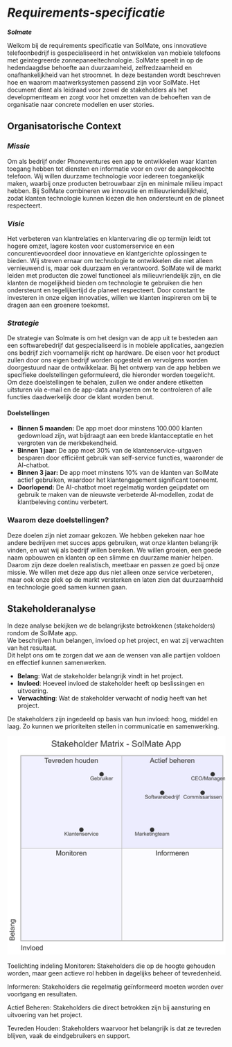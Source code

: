 # _Requirements-specificatie_
***Solmate***

Welkom bij de requirements specificatie van SolMate, ons innovatieve telefoonbedrijf is gespecialiseerd in het ontwikkelen van mobiele telefoons met geintegreerde zonnepaneeltechnologie.
SolMate speelt in op de hedendaagdse behoefte aan duurzaamheid, zelfredzaamheid en onafhankelijkheid van het stroomnet. In deze bestanden wordt beschreven hoe en waarom maatwerksystemen passend zijn voor SolMate.
Het document dient als leidraad voor zowel de stakeholders als het developmentteam en zorgt voor het omzetten van de behoeften van de organisatie naar concrete modellen en user stories.



## Organisatorische Context

### _Missie_
Om als bedrijf onder Phoneventures een app te ontwikkelen waar klanten toegang hebben tot diensten en informatie voor en over de aangekochte telefoon. Wij willen duurzame technologie voor iedereen toegankelijk maken, waarbij onze producten betrouwbaar zijn en minimale milieu impact hebben. Bij SolMate combineren we innovatie en milieuvriendelijkheid, zodat klanten technologie kunnen kiezen die hen ondersteunt en de planeet respecteert.

### _Visie_
Het verbeteren van klantrelaties en klantervaring die op termijn leidt tot hogere omzet, lagere kosten voor customerservice en een concurentievoordeel door innovatieve en klantgerichte oplossingen te bieden. Wij streven ernaar om technologie te ontwikkelen die niet alleen vernieuwend is, maar ook duurzaam en verantwoord. SolMate wil de markt leiden met producten die zowel functioneel als milieuvriendelijk zijn, en die klanten de mogelijkheid bieden om technologie te gebruiken die hen ondersteunt en tegelijkertijd de planeet respecteert. Door constant te investeren in onze eigen innovaties, willen we klanten inspireren om bij te dragen aan een groenere toekomst.

### _Strategie_
De strategie van Solmate is om het design van de app uit te besteden aan een softwarebedrijf dat gespecialiseerd is in mobiele applicaties, aangezien ons bedrijf zich voornamelijk richt op hardware. De eisen voor het product zullen door ons eigen bedrijf worden opgesteld en vervolgens worden doorgestuurd naar de ontwikkelaar.
Bij het ontwerp van de app hebben we specifieke doelstellingen geformuleerd, die hieronder worden toegelicht. Om deze doelstellingen te behalen, zullen we onder andere etiketten uitsturen via e-mail en de app-data analyseren om te controleren of alle functies daadwerkelijk door de klant worden benut.

#### Doelstellingen
- **Binnen 5 maanden:** De app moet door minstens 100.000 klanten gedownload zijn, wat bijdraagt aan een brede klantacceptatie en het vergroten van de merkbekendheid.
- **Binnen 1 jaar:** De app moet 30% van de klantenservice-uitgaven besparen door efficiënt gebruik van self-service functies, waaronder de AI-chatbot.
- **Binnen 3 jaar:** De app moet minstens 10% van de klanten van SolMate actief gebruiken, waardoor het klantengagement significant toeneemt.
- **Doorlopend:** De AI-chatbot moet regelmatig worden geüpdatet om gebruik te maken van de nieuwste verbeterde AI-modellen, zodat de klantbeleving continu verbetert.

### Waarom deze doelstellingen?
Deze doelen zijn niet zomaar gekozen. We hebben gekeken naar hoe andere bedrijven met succes apps gebruiken, wat onze klanten belangrijk vinden, en wat wij als bedrijf willen bereiken. We willen groeien, een goede naam opbouwen en klanten op een slimme en duurzame manier helpen. Daarom zijn deze doelen realistisch, meetbaar en passen ze goed bij onze missie.
 We willen met deze app dus niet alleen onze service verbeteren, maar ook onze plek op de markt versterken en laten zien dat duurzaamheid en technologie goed samen kunnen gaan.

## Stakeholderanalyse

In deze analyse bekijken we de belangrijkste betrokkenen (stakeholders) rondom de SolMate app.  
We beschrijven hun belangen, invloed op het project, en wat zij verwachten van het resultaat.  
Dit helpt ons om te zorgen dat we aan de wensen van alle partijen voldoen en effectief kunnen samenwerken.

- **Belang**: Wat de stakeholder belangrijk vindt in het project.  
- **Invloed**: Hoeveel invloed de stakeholder heeft op beslissingen en uitvoering.  
- **Verwachting**: Wat de stakeholder verwacht of nodig heeft van het project.

De stakeholders zijn ingedeeld op basis van hun invloed: hoog, middel en laag. Zo kunnen we prioriteiten stellen in communicatie en samenwerking.


![stakeholder](StakeholderMatrix.png)

Toelichting indeling
Monitoren: Stakeholders die op de hoogte gehouden worden, maar geen actieve rol hebben in dagelijks beheer of tevredenheid.

Informeren: Stakeholders die regelmatig geïnformeerd moeten worden over voortgang en resultaten.

Actief Beheren: Stakeholders die direct betrokken zijn bij aansturing en uitvoering van het project.

Tevreden Houden: Stakeholders waarvoor het belangrijk is dat ze tevreden blijven, vaak de eindgebruikers en support.

